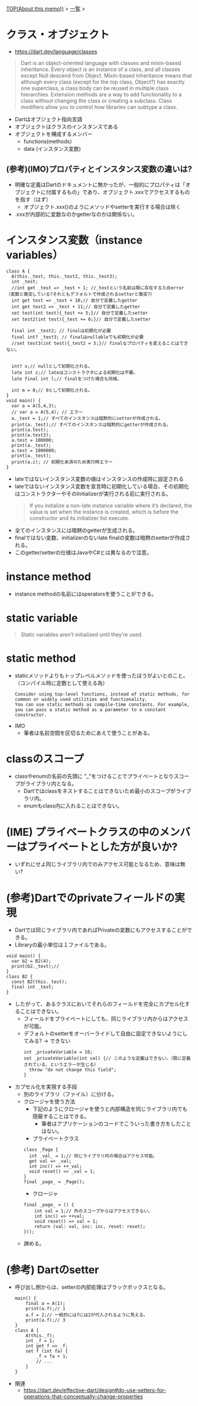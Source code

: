 [TOP(About this memo))](../README.md) > [一覧](./README.md) >


# クラス・オブジェクト
* https://dart.dev/language/classes
> Dart is an object-oriented language with classes and mixin-based inheritance. Every object is an instance of a class, and all classes except Null descend from Object. Mixin-based inheritance means that although every class (except for the top class, Object?) has exactly one superclass, a class body can be reused in multiple class hierarchies. Extension methods are a way to add functionality to a class without changing the class or creating a subclass. Class modifiers allow you to control how libraries can subtype a class.
* Dartはオブジェクト指向言語
* オブジェクトはクラスのインスタンスである
* オブジェクトを構成するメンバー
  * functions(methods）
  * data (インスタンス変数)
## (参考)(IMO)プロパティとインスタンス変数の違いは?
* 明確な定義はDartのドキュメントに無かったが、一般的にプロパティは「オブジェクトに付属するもの」であり、オブジェクト.xxxでアクセスするものを指す（はず）
  * オブジェクト.xxx()のようにメソッドやsetterを実行する場合は除く
* .xxxが内部的に変数なのかgetterなのかは関係ない。

# インスタンス変数（instance variables）
```
class A {
  A(this._test, this._test2, this._test3);
  int _test;
  //int get _test => _test + 1; //_testという名前は既に存在するためerror（変数と衝突している?それともデフォルトで作成されるsetterと衝突?）
  int get test => _test + 10;// 自分で定義したgetter
  int get test2 => _test + 11;// 自分で定義したgetter
  set test(int test){_test += 5;}// 自分で定義したsetter
  set test2(int test){_test += 6;}// 自分で定義したsetter
  
  final int _test2; // finalは初期化が必要
  final int? _test3; // finalはnullableでも初期化が必要
  //set test3(int test){_test2 = 5;}// finalなプロパティを変えることはできない。


  int? x;// nullとして初期化される。
  late int z;// lateはコンストラクタによる初期化は不要。
  late final int l;// finalをつけた場合も同様。

  int m = 0;// 0として初期化される。
}
void main() {
  var a = A(5,4,3);
  // var a = A(5,4); // エラー
  a._test = 1;// すべてのインスタンスは暗黙的にsetterが作成される。
  print(a._test);// すべてのインスタンスは暗黙的にgetterが作成される。
  print(a.test);
  print(a.test2);
  a.test = 100000;
  print(a._test);
  a.test = 1000000;
  print(a._test);
  print(a.z); // 初期化未済のため実行時エラー
}
```
* lateではないインスタンス変数の値はインスタンスの作成時に設定される
* lateではないインスタンス変数を宣言時に初期化している場合、その初期化はコンストラクターやそのInitializerが実行される前に実行される。
  > If you initialize a non-late instance variable where it’s declared, the value is set when the instance is created, which is before the constructor and its initializer list execute.
* 全てのインスタンスには暗黙のgetterが生成される。
* finalではない変数、initializerのないlate finalの変数は暗黙のsetterが作成される。
* このgetter/setterの仕様はJavaやC#とは異なるので注意。

# instance method
* instance methodの名前にはoperatorsを使うことができる。

# static variable
> Static variables aren’t initialized until they’re used.

# static method
* staticメソッドよりもトップレベルメソッドを使ったほうがよいとのこと。（コンパイル時に定数として使える為）
  ```
  Consider using top-level functions, instead of static methods, for common or widely used utilities and functionality.
  You can use static methods as compile-time constants. For example, you can pass a static method as a parameter to a constant constructor.
  ```
* IMO
  * 筆者は名前空間を区切るためにあえて使うことがある。

# classのスコープ
* classやenumの名前の先頭に "_"をつけることでプライベートとなりスコープがライブラリ内となる。
  * Dartではclassをネストすることはできないため最小のスコープがライブラリ内。
  * enumもclass内に入れることはできない。


# (IME) プライベートクラスの中のメンバーはプライベートとした方が良いか?
* いずれにせよ同じライブラリ内でのみアクセス可能となるため、意味は無い?


# (参考)Dartでのprivateフィールドの実現
* Dartでは同じライブラリ内であればPrivateの変数にもアクセスすることができる。
* Libraryの最小単位は１ファイルである。
```
void main() {
  var b2 = B2(4);
  print(b2._test);// 
}
class B2 {
  const B2(this._test);
  final int _test;
}
```
* したがって、あるクラスにおいてそれらのフィールドを完全にカプセル化することはできない。
  * フィールドをプライベートにしても、同じライブラリ内からはアクセスが可能。
  * デフォルトのsetterをオーバーライドして自由に設定できないようにしてみる? -> できない
    ```
    int _privateVariable = 10;
    set _privateVariable(int val) {// このような定義はできない。（既に定義されている、というエラーが生じる）
      throw "do not change this field";
    }
    ```
* カプセル化を実現する手段
  * 別のライブラリ（ファイル）に分ける。
  * クロージャを使う方法
    * 下記のようにクロージャを使うと内部構造を同じライブラリ内でも隠蔽することはできる。
      * 筆者はアプリケーションのコードでこういった書き方をしたことはない。
    * プライベートクラス
    ```
    class _Page {
      int _val_ = 1;// 同じライブラリ内の場合はアクセス可能。
      get val => _val;
      int inc() => ++_val;
      void reset() => _val = 1;
    }
    final _page_ = _Page();
    ```
    * クロージャ
    ```
    final _page_ = () {
        int val = 1;// 外のスコープからはアクセスできない。
        int inc() => ++val;
        void reset() => val = 1;
        return (val: val, inc: inc, reset: reset);
    }();
    ```
  * 諦める。


# (参考) Dartのsetter
* 呼び出し側からは、setterの内部処理はブラックボックスとなる。
    ```
    main() {
        final a = A(1);
        print(a.f);// 1
        a.f = 2;// 一般的にはfには2が代入されるように見える。
        print(a.f);// 3
    }
    class A {
        A(this._f);
        int _f = 1;
        int get f => _f;
        set f (int fa) {
            _f = fa + 1;
            // ...
        }
    }
    ```
* 関連
    * https://dart.dev/effective-dart/design#do-use-setters-for-operations-that-conceptually-change-properties

